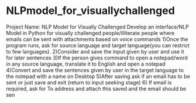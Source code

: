 # NLPmodel_for_visuallychallenged

Project Name: NLP Model for Visually Challenged
Develop an interface/NLP Model in Python for visually challenged 
people/illiterate people where emails can be sent with attachments based on 
voice commands
1)Once the program runs, ask for source language and target language(you can 
restrict to
few languages).
2)Consider and save the input given by user and use it for later sentences
3)If the person gives command to open a notepad/word in any source 
language, translate
it to English and open a notepad
4)Convert and save the sentences given by user in the target language to the 
notepad with
a name on Desktop
5)After saving ask if an email has to be sent or just save and exit (return to 
input seeking
stage)
6) If email is required, ask for To address and attach this saved and 
the email should be sen
